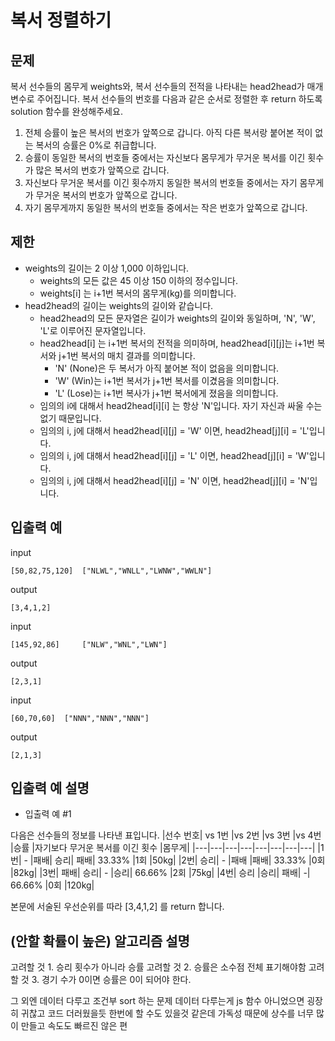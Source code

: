# 복서 정렬하기

## 문제

복서 선수들의 몸무게 weights와, 복서 선수들의 전적을 나타내는 head2head가 매개변수로 주어집니다. 복서 선수들의 번호를 다음과 같은 순서로 정렬한 후 return 하도록 solution 함수를 완성해주세요.

1. 전체 승률이 높은 복서의 번호가 앞쪽으로 갑니다. 아직 다른 복서랑 붙어본 적이 없는 복서의 승률은 0%로 취급합니다.
2. 승률이 동일한 복서의 번호들 중에서는 자신보다 몸무게가 무거운 복서를 이긴 횟수가 많은 복서의 번호가 앞쪽으로 갑니다.
3. 자신보다 무거운 복서를 이긴 횟수까지 동일한 복서의 번호들 중에서는 자기 몸무게가 무거운 복서의 번호가 앞쪽으로 갑니다.
4. 자기 몸무게까지 동일한 복서의 번호들 중에서는 작은 번호가 앞쪽으로 갑니다.

## 제한 

- weights의 길이는 2 이상 1,000 이하입니다.
  - weights의 모든 값은 45 이상 150 이하의 정수입니다.
  - weights[i] 는 i+1번 복서의 몸무게(kg)를 의미합니다.
- head2head의 길이는 weights의 길이와 같습니다.
  - head2head의 모든 문자열은 길이가 weights의 길이와 동일하며, 'N', 'W', 'L'로 이루어진 문자열입니다.
  - head2head[i] 는 i+1번 복서의 전적을 의미하며, head2head[i][j]는 i+1번 복서와 j+1번 복서의 매치 결과를 의미합니다.
    - 'N' (None)은 두 복서가 아직 붙어본 적이 없음을 의미합니다.
    - 'W' (Win)는 i+1번 복서가 j+1번 복서를 이겼음을 의미합니다.
    - 'L' (Lose)는 i+1번 복사가 j+1번 복서에게 졌음을 의미합니다.
  - 임의의 i에 대해서 head2head[i][i] 는 항상 'N'입니다. 자기 자신과 싸울 수는 없기 때문입니다.
  - 임의의 i, j에 대해서 head2head[i][j] = 'W' 이면, head2head[j][i] = 'L'입니다.
  - 임의의 i, j에 대해서 head2head[i][j] = 'L' 이면, head2head[j][i] = 'W'입니다.
  - 임의의 i, j에 대해서 head2head[i][j] = 'N' 이면, head2head[j][i] = 'N'입니다.

## 입출력 예

input
``` 
[50,82,75,120]	["NLWL","WNLL","LWNW","WWLN"]	
```
output
``` 
[3,4,1,2]
```


input
``` 
[145,92,86]		["NLW","WNL","LWN"]	
```
output
``` 
[2,3,1]
```

input
``` 
[60,70,60]	["NNN","NNN","NNN"]	
```
output
``` 
[2,1,3]
```

## 입출력 예 설명

- 입출력 예 #1

다음은 선수들의 정보를 나타낸 표입니다.
|선수 번호|	vs 1번	|vs 2번	|vs 3번	|vs 4번	|승률	|자기보다 무거운 복서를 이긴 횟수	|몸무게|
|---|---|---|---|---|---|---|---|
|1번|	-	|패배|	승리|	패배|	33.33%	|1회	|50kg|
|2번|	승리|	-	|패배	|패배|	33.33%	|0회	|82kg|
|3번|	패배|	승리|	-	|승리|	66.66%	|2회	|75kg|
|4번|	승리	|승리|	패배|	-|	66.66%	|0회	|120kg|

본문에 서술된 우선순위를 따라 [3,4,1,2] 를 return 합니다.

## (안할 확률이 높은) 알고리즘 설명

고려할 것 1. 승리 횟수가 아니라 승률
고려할 것 2. 승률은 소수점 전체 표기해야함
고려할 것 3. 경기 수가 0이면 승률은 0이 되어야 한다.

그 외엔 데이터 다루고 조건부 sort 하는 문제
데이터 다루는게 js 함수 아니었으면 굉장히 귀찮고 코드 더러웠을듯
한번에 할 수도 있을것 같은데 가독성 때문에 상수를 너무 많이 만들고 속도도 빠르진 않은 편